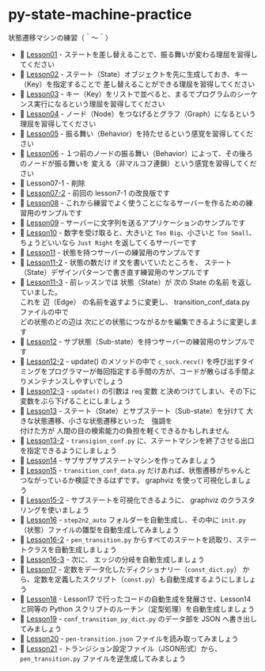 # py-state-machine-practice

状態遷移マシンの練習（＾～＾）

* 📖 [Lesson01](./lesson01) - ステートを差し替えることで、振る舞いが変わる理屈を習得してください
* 📖 [Lesson02](./lesson02) - ステート（State）オブジェクトを先に生成しておき、キー（Key）を指定することで 差し替えることができる理屈を習得してください
* 📖 [Lesson03](./lesson03) - キー（Key）をリストで並べると、まるでプログラムのシーケンス実行になるという理屈を習得してください
* 📖 [Lesson04](./lesson04) - ノード（Node）をつなげるとグラフ（Graph）になるという理屈を習得してください
* 📖 [Lesson05](./lesson05) - 振る舞い（Behavior）を持たせるという感覚を習得してください
* 📖 [Lesson06](./lesson06) - １つ前のノードの振る舞い（Behavior）によって、その後ろのノードが振る舞いを 変える（非マルコフ連鎖）という感覚を習得してください
* 📖 Lesson07-1 - 削除
* 📖 [Lesson07-2](./lesson07n2) - 前回の lesson7-1 の改良版です
* 📖 [Lesson08](./lesson08) - これから練習でよく使うことになるサーバーを作るための練習用のサンプルです
* 📖 [Lesson09](./lesson09) - サーバーに文字列を送るアプリケーションのサンプルです
* 📖 [Lesson10](./lesson10) - 数字を受け取ると、大きいと `Too Big`、小さいと `Too Small`、 ちょうどいいなら `Just Right` を返してくるサーバーです
* 📖 [Lesson11](./lesson11) - 状態を持つサーバーの練習用のサンプルです
* 📖 [Lesson11-2](./lesson11n2) - 状態の数だけ if 文を書いていたところを、 ステート（State）デザインパターンで書き直す練習用のサンプルです
* 📖 [Lesson11-3](./lesson11n3) - 前レッスンでは 状態（State）が 次の State の名前 を返していました。  
  これを 辺（Edge） の名前を返すように変更し、 transition_conf_data.py ファイルの中で  
  どの状態のどの辺は 次にどの状態につながるかを編集できるように変更します
* 📖 [Lesson12](./lesson12) - サブ状態（Sub-state）を持つサーバーの練習用のサンプルです
* 📖 [Lesson12-2](./lesson12n2) - update() のメソッドの中で `c_sock.recv()` を呼び出すタイミングをプログラマーが毎回指定する手間の方が、コードが散らばる手間よりメンテナンスしやすいでしょう
* 📖 [Lesson12-3](./lesson12n3) - `update()` の引数は `req` 変数 と決めつけてしまい、その下に変数をぶら下げることにしましょう
* 📖 [Lesson13](./lesson13) - ステート（State）とサブステート（Sub-state）を分けて 大きな状態遷移、小さな状態遷移といった　強調を  
  付けた方が 人間の目の検索能力の負担を軽くできるかもしれません
* 📖 [Lesson13-2](./lesson13n2) - `transigion_conf.py` に、ステートマシンを終了させる出口を指定できるようにしましょう
* 📖 [Lesson14](./lesson14) - サブサブサブステートマシンを作ってみましょう
* 📖 [Lesson15](./lesson15) - `transition_conf_data.py` だけあれば、状態遷移がちゃんとつながっているか検証できるはずです。 graphviz を使って可視化しましょう
* 📖 [Lesson15-2](./lesson15n2) - サブステートを可視化できるように、 graphviz のクラスタリングを使いましょう
* 📖 [Lesson16](./lesson16) - `step2n2_auto` フォルダーを自動生成し、その中に `init.py` （状態）ファイルの雛型を自動生成してみましょう
* 📖 [Lesson16-2](./lesson16n2) - `pen_transition.py` からすべてのステートを読取り、ステートクラスを自動生成しましょう
* 📖 [Lesson16-3](./lesson16n3) - 次に、 エッジの分岐を自動生成しましょう
* 📖 [Lesson17](./lesson17) - 定数をデータ化したディクショナリー（`const_dict.py`） から、定数を定義したスクリプト（`const.py`）も自動生成するようにしましょう
* 📖 [Lesson18](./lesson18) - Lesson17 で行ったコードの自動生成を発展させ、Lesson14 と同等の Python スクリプトのルーチン（定型処理）を自動生成しましょう
* 📖 [Lesson19](./lesson19) - `conf_transition_py_dict.py` のデータ部を JSON へ書き出してみましょう
* 📖 [Lesson20](./lesson20) - `pen-transition.json` ファイルを読み取ってみましょう
* 📖 [Lesson21](./lesson21) - トランジション設定ファイル（JSON形式）から、 `pen_transition.py` ファイルを逆生成してみましょう
